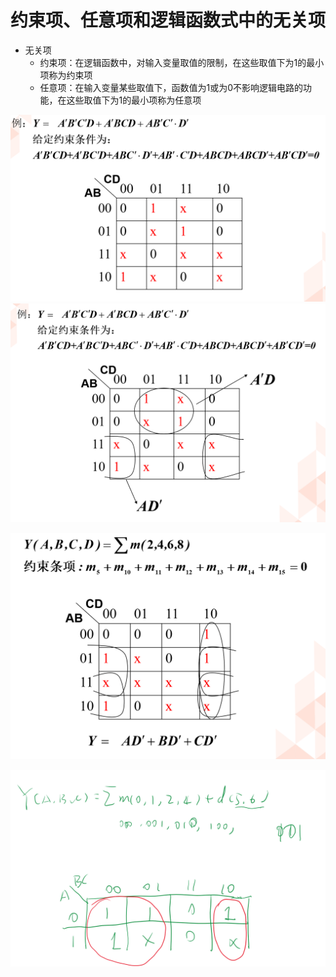 <!--
 * @Author: 小叶同学
 * @Date: 2024-03-13 15:14:55
 * @LastEditors: Please set LastEditors
 * @LastEditTime: 2024-03-13 15:29:29
 * @Description: 请填写简介
-->

# 约束项、任意项和逻辑函数式中的无关项

- 无关项
  - 约束项：在逻辑函数中，对输入变量取值的限制，在这些取值下为1的最小项称为约束项
  - 任意项：在输入变量某些取值下，函数值为1或为0不影响逻辑电路的功能，在这些取值下为1的最小项称为任意项
  
![alt text](image-32.png)
![alt text](image-33.png)

![alt text](image-34.png)

![alt text](image-35.png)